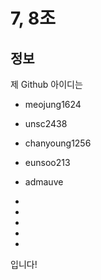 # 7, 8조

## 정보

제 Github 아이디는

- meojung1624
- unsc2438
- chanyoung1256
- eunsoo213
- admauve

-
-
-
-
-

입니다!
